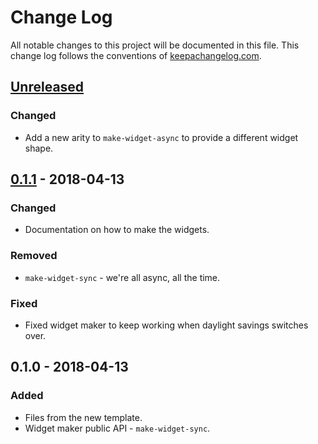 # Change Log
All notable changes to this project will be documented in this file. This change log follows the conventions of [keepachangelog.com](http://keepachangelog.com/).

## [Unreleased]
### Changed
- Add a new arity to `make-widget-async` to provide a different widget shape.

## [0.1.1] - 2018-04-13
### Changed
- Documentation on how to make the widgets.

### Removed
- `make-widget-sync` - we're all async, all the time.

### Fixed
- Fixed widget maker to keep working when daylight savings switches over.

## 0.1.0 - 2018-04-13
### Added
- Files from the new template.
- Widget maker public API - `make-widget-sync`.

[Unreleased]: https://github.com/your-name/clj-tests/compare/0.1.1...HEAD
[0.1.1]: https://github.com/your-name/clj-tests/compare/0.1.0...0.1.1
